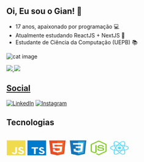 ## Oi, Eu sou o Gian! 👋

* 17 anos, apaixonado por programação 💻
* Atualmente estudando ReactJS + NextJS 🚀
* Estudante de Ciência da Computação (UEPB) 📚

![cat image](https://giffiles.alphacoders.com/297/2970.gif)

<div>
  <a href="https://github.com/Gian-Lucas">
  <img height="180em" src="https://github-readme-stats.vercel.app/api?username=Gian-Lucas&show_icons=true&theme=github_dark&include_all_commits=true&count_private=true" />
  <img height="180em" src="https://github-readme-stats.vercel.app/api/top-langs/?username=Gian-Lucas&layout=compact&langs_count=7&theme=github_dark" />
</div>
  
  ## Social
  
  [![LinkedIn](https://img.shields.io/badge/-LinkedIn-blue?style=for-the-badge&logo=linkedin)](https://www.linkedin.com/in/gian-lucas-66299618b/)
  [![Instagram](https://img.shields.io/badge/-Instagram-red?style=for-the-badge&logo=instagram&logoColor=white)](https://instagram.com/gian.tsx)
  
  ## Tecnologias
    
  <div style="display: inline_block"><br>
  <img align="center" alt="JavaScript" height="40" width="50" src="https://raw.githubusercontent.com/devicons/devicon/master/icons/javascript/javascript-plain.svg">
  <img align="center" alt="TypeScript" height="40" width="50" src="https://raw.githubusercontent.com/devicons/devicon/master/icons/typescript/typescript-plain.svg">
  <img align="center" alt="HTML" height="40" width="50" src="https://raw.githubusercontent.com/devicons/devicon/master/icons/html5/html5-original.svg">
  <img align="center" alt="CSS" height="40" width="50" src="https://raw.githubusercontent.com/devicons/devicon/master/icons/css3/css3-original.svg">
  <img align="center" alt="NodeJs" height="40" width="50" src="https://raw.githubusercontent.com/devicons/devicon/master/icons/nodejs/nodejs-original.svg">  
  <img align="center" alt="React" height="40" width="50" src="https://raw.githubusercontent.com/devicons/devicon/master/icons/react/react-original.svg">    
</div>

